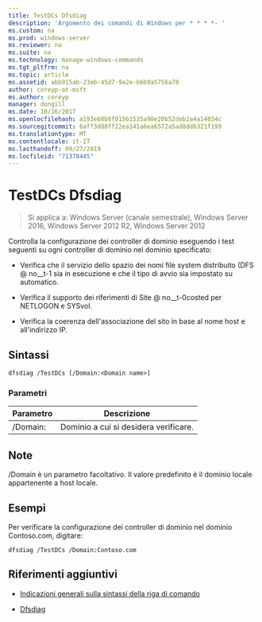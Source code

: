 ```yaml
---
title: TestDCs Dfsdiag
description: 'Argomento dei comandi di Windows per * * * *- '
ms.custom: na
ms.prod: windows-server
ms.reviewer: na
ms.suite: na
ms.technology: manage-windows-commands
ms.tgt_pltfrm: na
ms.topic: article
ms.assetid: abb915ab-23eb-45d7-9a2e-b6b9a5756a70
author: coreyp-at-msft
ms.author: coreyp
manager: dongill
ms.date: 10/16/2017
ms.openlocfilehash: a193e68b6f015b1535a98e20b52deb2a4a14034c
ms.sourcegitcommit: 6aff3d88ff22ea141a6ea6572a5ad8dd6321f199
ms.translationtype: MT
ms.contentlocale: it-IT
ms.lasthandoff: 09/27/2019
ms.locfileid: "71378445"
---
```

# <a name="dfsdiag-testdcs"></a>TestDCs Dfsdiag

>Si applica a: Windows Server (canale semestrale), Windows Server 2016, Windows Server 2012 R2, Windows Server 2012

Controlla la configurazione dei controller di dominio eseguendo i test seguenti su ogni controller di dominio nel dominio specificato:  
  
-   Verifica che il servizio dello spazio dei nomi file system distribuito \(DFS @ no__t-1 sia in esecuzione e che il tipo di avvio sia impostato su automatico.  
  
-   Verifica il supporto dei riferimenti di Site @ no__t-0costed per NETLOGON e SYSvol.  
  
-   Verifica la coerenza dell'associazione del sito in base al nome host e all'indirizzo IP.  
  
  
  
## <a name="syntax"></a>Sintassi  
  
```  
dfsdiag /TestDCs [/Domain:<Domain name>]  
```  
  
### <a name="parameters"></a>Parametri  
  
|Parametro|Descrizione|  
|-------|--------|  
|\/Domain: <Domain name>|Dominio a cui si desidera verificare.|  
  
## <a name="remarks"></a>Note  
\/Domain è un parametro facoltativo. Il valore predefinito è il dominio locale appartenente a host locale.  
  
## <a name="BKMK_Examples"></a>Esempi  
Per verificare la configurazione dei controller di dominio nel dominio Contoso.com, digitare:  
  
```  
dfsdiag /TestDCs /Domain:Contoso.com  
```  
  
## <a name="additional-references"></a>Riferimenti aggiuntivi  
  
-   [Indicazioni generali sulla sintassi della riga di comando](command-line-syntax-key.md)  
  
-   [Dfsdiag](dfsdiag.md)  
  


